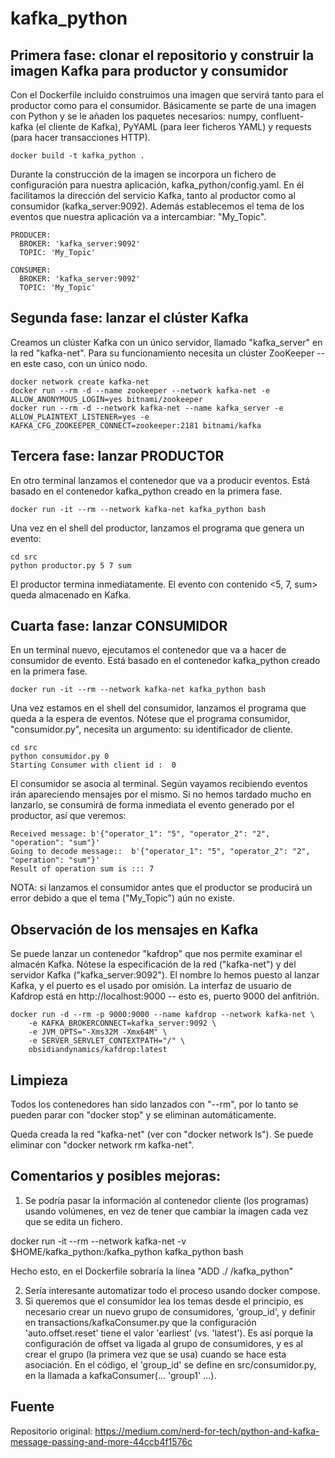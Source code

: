 # kafka_python
## Primera fase: clonar el repositorio y construir la imagen Kafka para productor y consumidor
Con el Dockerfile incluido construimos una imagen que servirá tanto para el productor como para el consumidor. Básicamente se parte de una imagen con Python y se le añaden los paquetes necesarios: numpy, confluent-kafka (el cliente de Kafka), PyYAML (para leer ficheros YAML) y requests (para hacer transacciones HTTP).

```shell
docker build -t kafka_python .
```

Durante la construcción de la imagen se incorpora un fichero de configuración para nuestra aplicación, kafka_python/config.yaml. En él facilitamos la dirección del servicio Kafka, tanto al productor como al consumidor (kafka_server:9092). Además establecemos el tema de los eventos que nuestra aplicación va a intercambiar: "My_Topic". 
```shell
PRODUCER:
  BROKER: 'kafka_server:9092'
  TOPIC: 'My_Topic'

CONSUMER:
  BROKER: 'kafka_server:9092'
  TOPIC: 'My_Topic'
``` 

## Segunda fase: lanzar el clúster Kafka 
Creamos un clúster Kafka con un único servidor, llamado "kafka_server" en la red "kafka-net". Para su funcionamiento necesita un clúster ZooKeeper -- en este caso, con un único nodo.

```shell
docker network create kafka-net
docker run --rm -d --name zookeeper --network kafka-net -e ALLOW_ANONYMOUS_LOGIN=yes bitnami/zookeeper
docker run --rm -d --network kafka-net --name kafka_server -e ALLOW_PLAINTEXT_LISTENER=yes -e KAFKA_CFG_ZOOKEEPER_CONNECT=zookeeper:2181 bitnami/kafka
```

## Tercera fase: lanzar PRODUCTOR
En otro terminal lanzamos el contenedor que va a producir eventos. Está basado en el contenedor kafka_python creado en la primera fase.

```shell
docker run -it --rm --network kafka-net kafka_python bash
```
Una vez en el shell del productor, lanzamos el programa que genera un evento:

```shell
cd src
python productor.py 5 7 sum
```
El productor termina inmediatamente. El evento con contenido <5, 7, sum> queda almacenado en Kafka.

## Cuarta fase: lanzar CONSUMIDOR
En un terminal nuevo, ejecutamos el contenedor que va a hacer de consumidor de evento. Está basado en el contenedor kafka_python creado en la primera fase.

```shell
docker run -it --rm --network kafka-net kafka_python bash
```
Una vez estamos en el shell del consumidor, lanzamos el programa que queda a la espera de eventos. Nótese que el programa consumidor, "consumidor.py", necesita un argumento: su identificador de cliente. 

```shell
cd src
python consumidor.py 0
Starting Consumer with client id :  0
```
El consumidor se asocia al terminal. Según vayamos recibiendo eventos irán apareciendo mensajes por el mismo. Si no hemos tardado mucho en lanzarlo, se consumirá de forma inmediata el evento generado por el productor, así que veremos:

```shell
Received message: b'{"operator_1": "5", "operator_2": "2", "operation": "sum"}'
Going to decode message::  b'{"operator_1": "5", "operator_2": "2", "operation": "sum"}'
Result of operation sum is ::: 7
```
NOTA: si lanzamos el consumidor antes que el productor se producirá un error debido a que el tema ("My_Topic") aún no existe. 

## Observación de los mensajes en Kafka
Se puede lanzar un contenedor "kafdrop" que nos permite examinar el almacén Kafka. Nótese la especificación de la red ("kafka-net") y del servidor Kafka ("kafka_server:9092"). El nombre lo hemos puesto al lanzar Kafka, y el puerto es el usado por omisión. La interfaz de usuario de Kafdrop está en http://localhost:9000 -- esto es, puerto 9000 del anfitrión. 

```shell
docker run -d --rm -p 9000:9000 --name kafdrop --network kafka-net \
    -e KAFKA_BROKERCONNECT=kafka_server:9092 \
    -e JVM_OPTS="-Xms32M -Xmx64M" \
    -e SERVER_SERVLET_CONTEXTPATH="/" \
    obsidiandynamics/kafdrop:latest
```
## Limpieza
Todos los contenedores han sido lanzados con "--rm", por lo tanto se pueden parar con "docker stop" y se eliminan automáticamente. 

Queda creada la red "kafka-net" (ver con "docker network ls"). Se puede eliminar con "docker network rm kafka-net". 

## Comentarios y posibles mejoras:

1. Se podría pasar la información al contenedor cliente (los programas) usando volúmenes, en vez de tener que cambiar la imagen cada vez que se edita un fichero.  

docker run -it --rm --network kafka-net -v $HOME/kafka_python:/kafka_python kafka_python bash

Hecho esto, en el Dockerfile sobraría la línea "ADD ./ /kafka_python"

2. Sería interesante automatizar todo el proceso usando docker compose.
3. Si queremos que el consumidor lea los temas desde el principio, es necesario crear un nuevo grupo de consumidores, 'group_id', y definir en transactions/kafkaConsumer.py que la configuración 'auto.offset.reset' tiene el valor 'earliest' (vs. 'latest'). Es así porque la configuración de offset va ligada al grupo de consumidores, y es al crear el grupo (la primera vez que se usa) cuando se hace esta asociación. En el código, el 'group_id' se define en src/consumidor.py, en la llamada a kafkaConsumer(... 'group1' ...).
 
## Fuente
Repositorio original: https://medium.com/nerd-for-tech/python-and-kafka-message-passing-and-more-44ccb4f1576c 


